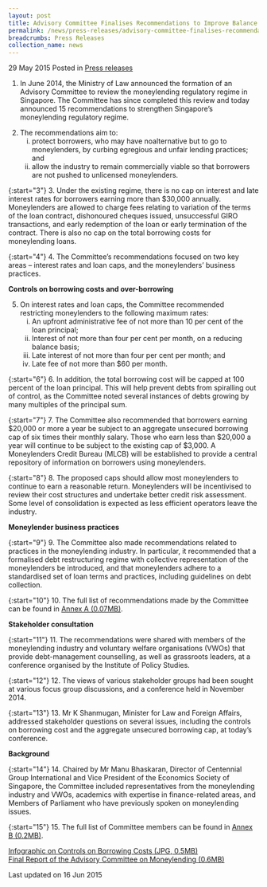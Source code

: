 ```yaml
---
layout: post
title: Advisory Committee Finalises Recommendations to Improve Balance between Borrower Protection and Access to Credit
permalink: /news/press-releases/advisory-committee-finalises-recommendations-to-improve-balance-
breadcrumbs: Press Releases
collection_name: news
---
```


29 May 2015 Posted in [Press releases](/news/press-releases)

1. In June 2014, the Ministry of Law announced the formation of an Advisory Committee to review the moneylending regulatory regime in Singapore. The Committee has since completed this review and today announced 15 recommendations to strengthen Singapore’s moneylending regulatory regime. 

<ol start="2">
<li>The recommendations aim to:

<ol style="list-style-type: lower-roman">
<li> protect borrowers, who may have noalternative but to go to moneylenders, by curbing egregious and unfair lending practices; and</li>
<li>allow the industry to remain commercially viable so that borrowers are not pushed to unlicensed moneylenders.</li>
</ol>


</li>
</ol>


{:start="3"}
3. Under the existing regime, there is no cap on interest and late interest rates for borrowers earning more than $30,000 annually. Moneylenders are allowed to charge fees relating to variation of the terms of the loan contract, dishonoured cheques issued, unsuccessful GIRO transactions, and early redemption of the loan or early termination of the contract.  There is also no cap on the total borrowing costs for moneylending loans.

{:start="4"}
4. The Committee’s recommendations focused on two key areas – interest rates and loan caps, and the moneylenders’ business practices.

**Controls on borrowing costs and over-borrowing**

<ol start="5">
<li>On interest rates and loan caps, the Committee recommended restricting moneylenders to the following maximum rates:

<ol style="list-style-type: lower-roman">
<li>An upfront administrative fee of not more than 10 per cent of the loan principal;</li>
<li>Interest of not more than four per cent per month, on a reducing balance basis;</li>
<li>Late interest of not more than four per cent per month; and</li>
<li>Late fee of not more than $60 per month.</li>
</ol>

</li>

</ol>

{:start="6"}
6. In addition, the total borrowing cost will be capped at 100 percent of the loan principal. This will help prevent debts from spiralling out of control, as the Committee noted several instances of debts growing by many multiples of the principal sum.

{:start="7"}
7. The Committee also recommended that borrowers earning $20,000 or more a year be subject to an aggregate unsecured borrowing cap of six times their monthly salary. Those who earn less than $20,000 a year will continue to be subject to the existing cap of $3,000. A Moneylenders Credit Bureau (MLCB) will be established to provide a central repository of information on borrowers using moneylenders.

{:start="8"}
8. The proposed caps should allow most moneylenders to continue to earn a reasonable return. Moneylenders will be incentivised to review their cost structures and undertake better credit risk assessment. Some level of consolidation is expected as less efficient operators leave the industry.


**Moneylender business practices**

{:start="9"}
9. The Committee also made recommendations related to practices in the moneylending industry. In particular, it recommended that a formalised debt restructuring regime with collective representation of the moneylenders be introduced, and that moneylenders adhere to a standardised set of loan terms and practices, including guidelines on debt collection.

 
{:start="10"}
10. The full list of recommendations made by the Committee can be found in [Annex A (0.07MB)](/files/news/press-releases/2015/05/A.pdf).


**Stakeholder consultation**

{:start="11"}
11. The recommendations were shared with members of the moneylending industry and voluntary welfare organisations (VWOs) that provide debt-management counselling, as well as grassroots leaders, at a conference organised by the Institute of Policy Studies.

 
{:start="12"}
12. The views of various stakeholder groups had been sought at various focus group discussions, and a conference held in November 2014.

 
{:start="13"}
13. Mr K Shanmugan, Minister for Law and Foreign Affairs, addressed stakeholder questions on several issues, including the controls on borrowing cost and the aggregate unsecured borrowing cap, at today’s conference.

**Background**

{:start="14"}
14. Chaired by Mr Manu Bhaskaran, Director of Centennial Group International and Vice President of the Economics Society of Singapore, the Committee included representatives from the moneylending industry and VWOs, academics with expertise in finance-related areas, and Members of Parliament who have previously spoken on moneylending issues.

 
{:start="15"}
15. The full list of Committee members can be found in [Annex B (0.2MB)](/files/news/press-releases/2015/05/B.pdf).

[Infographic on Controls on Borrowing Costs (JPG, 0.5MB)](/files/news/press-releases/2015/05/IG.JPG)  
[Final Report of the Advisory Committee on Moneylending (0.6MB)](/files/news/press-releases/2015/05/Rep.pdf)


<p class="right-side-updated">Last updated on 16 Jun 2015</p>

